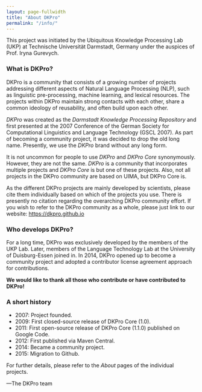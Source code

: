 ```yaml
---
layout: page-fullwidth
title: "About DKPro"
permalink: "/info/"
---
```


This project was initiated by the Ubiquitous Knowledge Processing Lab (UKP) at Technische Universität Darmstadt, Germany under the auspices of Prof. Iryna Gurevych.

### What is DKPro?

DKPro is a community that consists of a growing number of projects addressing different aspects of Natural Language Processing (NLP), such as linguistic pre-processing, machine learning, and lexical resources. The projects within DKPro maintain strong contacts with each other, share a common ideology of reusability, and often build upon each other.

*DKPro* was created as the *Darmstadt Knowledge Processing Repository* and first presented at the 2007 Conference of the German Society for Computational Linguistics and Language Technology (GSCL 2007). As part of becoming a community project, it was decided to drop the old long name. Presently, we use the *DKPro* brand without any long form.

It is not uncommon for people to use *DKPro* and *DKPro Core* synonymously. However, they are not the
same. *DKPro* is a community that incorporates multiple projects and *DKPro Core* is but one of these
projects. Also, not all projects in the DKPro community are based on UIMA, but DKPro Core is.

As the different DKPro projects are mainly developed by scientists, please cite them individually
based on which of the projects you use. There is presently no citation regarding the overarching DKPro community effort. If you wish to refer to the DKPro community as a whole, please just link to our website: https://dkpro.github.io

### Who develops DKPro?

For a long time, DKPro was exclusively developed by the members of the UKP Lab. Later, members of the Language Technology Lab at the University of Duisburg-Essen joined in. In 2014, DKPro opened up to become a community project and adopted a contributor license agreement approach for contributions.

**We would like to thank all those who contribute or have contributed to DKPro!**

### A short history

* 2007: Project founded.
* 2009: First closed-source release of DKPro Core (1.0).
* 2011: First open-source release of DKPro Core (1.1.0) published on Google Code.
* 2012: First published via Maven Central.
* 2014: Became a community project.
* 2015: Migration to Github.

For further details, please refer to the *About* pages of the individual projects.

—The DKPro team
